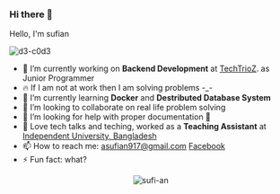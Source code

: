 ### Hi there 👋
<a href="https://www.facebook.com/abusauri.sufian.5/">
<!--   <img align="left" alt="Sufian's Facebook" width="22px" src="src="https://raw.githubusercontent.com/rahuldkjain/github-profile-readme-generator/master/src/images/icons/Social/facebook.svg" /> -->
</a>
Hello, I'm sufian 
<p align="left"> <img src="https://komarev.com/ghpvc/?username=d3-c0d3" alt="d3-c0d3" /> </p>

- 🔭 I’m currently working on **Backend Development** at [TechTrioZ](https://techtrioz.com/). as Junior Programmer
- 🔥  If I am not at work then I am solving problems -_-
- 🌱 I’m currently learning **Docker** and **Destributed Database System**
- 👯 I’m looking to collaborate on real life problem solving
- 🤔 I’m looking for help with proper documentation 🥺
- 🖤 Love tech talks and teching, worked as a **Teaching Assistant** at [Independent University, Bangladesh](http://www.iub.edu.bd/)
- 📫 How to reach me: asufian917@gmail.com <a href="https://www.facebook.com/abusauri.sufian.5/">Facebook</a>
- ⚡ Fun fact: what?

<p align="center"><img src="https://github-readme-stats.vercel.app/api/top-langs?username=sufi-an&theme=dracula&&hide=html,css,scss,less&show_icons=true&locale=en" alt="sufi-an" /></p>
<!-- <p align="center"> <img src="https://github-readme-stats.vercel.app/api?username=sufi-an&show_icons=true&theme=gotham" alt="sufian" /> -->

<!-- <p align="center">
    <a href="https://github.com/sufi-an/github-readme-streak-stats">
        <img title="🔥 Get streak stats for your profile at git.io/streak-stats" alt="Sufian's streak" src="https://github-readme-streak-stats.herokuapp.com/?user=d3-c0d3&theme=black-ice&hide_border=true&stroke=0000&background=060A0CD0"/>
    </a>
</p> -->
